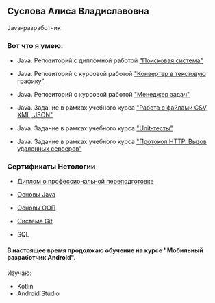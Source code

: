 ## Суслова Алиса Владиславовна
Java-разработчик

### Вот что я умею:
* Java. Репозиторий с дипломной работой ["Поисковая система"](https://github.com/alisasuslova/Diplom_)

* Java. Репозиторий с курсовой работой ["Конвертер в текстовую графику"](https://github.com/alisasuslova/javabasicsdiploma/tree/main)

* Java. Репозиторий с курсовой работой ["Менеджер задач"](https://github.com/alisasuslova/pcs/tree/master)

* Java. Задание в рамках учебного курса ["Работа с файлами CSV, XML, JSON"](https://github.com/alisasuslova/json_homework/tree/master)

* Java. Задание в рамках учебного курса ["Unit-тесты"](https://github.com/alisasuslova/Test1/tree/master)

* Java. Задание в рамках учебного курса ["Протокол HTTP. Вызов удаленных серверов"](https://github.com/alisasuslova/HTTP_homework/tree/master)


### Сертификаты Нетологии

* [Диплом о профессиональной переподготовке](https://netology.ru/sharing/ac6bcee5926d9a8c800ecbc6a63378f4?utm_source=social&utm_campaign=achievements)

* [Основы Java](https://netology.ru/sharing/4b9e6757fdbf1538cce8f7be358e74e3?utm_source=social&utm_campaign=achievements)

* [Основы ООП](https://netology.ru/sharing/25d3bd0098b6c9fa910740866117f710?utm_source=social&utm_campaign=achievements)

* [Система Git](https://netology.ru/sharing/b722737a8e9ed3da1d3a6fc689d3676b?utm_source=social&utm_campaign=achievements)

* SQL

#### В настоящее время продолжаю обучение на курсе "Мобильный разработчик Android". 
Изучаю:

* Kotlin
* Android Studio
